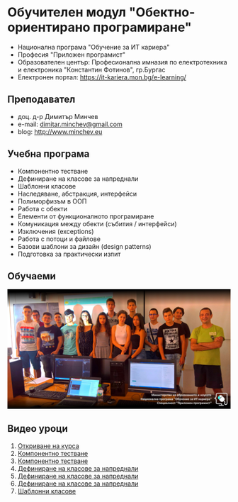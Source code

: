 # Обучителен модул "Обектно-ориентирано програмиране"
- Национална програма "Обучение за ИТ кариера"
- Професия "Приложен програмист" 
- Образователен център: Професионална имназия по електротехника и електроника "Константин Фотинов", гр.Бургас  
- Електронен портал: https://it-kariera.mon.bg/e-learning/

## Преподавател
- доц. д-р Димитър Минчев
- e-mail: dimitar.minchev@gmail.com 
- blog: http://www.minchev.eu

## Учебна програма
- Компонентно тестване
- Дефиниране на класове за напреднали
- Шаблонни класове
- Наследяване, абстракция, интерфейси	
- Полиморфизъм в ООП
- Работа с обекти
- Елементи от функционалното програмиране
- Комуникация между обекти (събития / интерфейси)
- Изключения (exceptions)	
- Работа с потоци и файлове
- Базови шаблони за дизайн (design patterns)	
- Подготовка за практически изпит 

## Обучаеми
![group.jpg](group.jpg)

## Видео уроци
1. [Откриване на курса](https://youtu.be/Vd5nml7ZthQ)
2. [Компонентно тестване](https://youtu.be/DxHbpT6u0V4)
3. [Компонентно тестване](https://youtu.be/5CwkbtVGlEI)
4. [Дефиниране на класове за напреднали](https://youtu.be/pTymyS0ry8E)
5. [Дефиниране на класове за напреднали](https://youtu.be/WvHgA7YvK34)
6. [Дефиниране на класове за напреднали](https://youtu.be/QfWWXrTLAgA)
7. [Шаблонни класове](https://youtu.be/TF1thhcmeRc)
